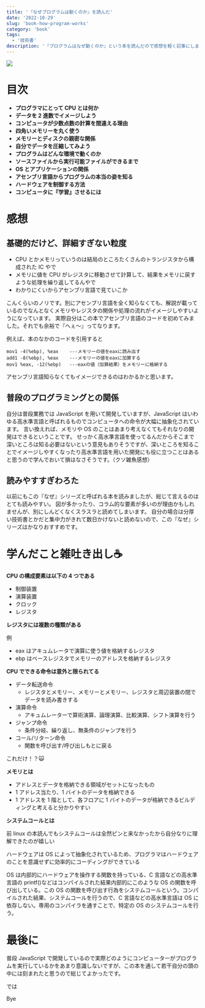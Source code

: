 ```yaml
---
title: '『なぜプログラムは動くのか』を読んだ'
date: '2022-10-29'
slug: 'book-how-program-works'
category: 'book'
tags:
  - '技術書'
description: '『プログラムはなぜ動くのか』という本を読んだので感想を軽く記事にします。知っておきたいプログラミングの基礎知識というサブタイトルがついているだけあってプログラムがメモリにロードされてからどのように処理するかというような基礎的な部分の詳細を学ぶことができました。'
---
```


<img src="@image/1.png">

# 目次

- **プログラマにとって CPU とは何か**
- **データを 2 進数でイメージしよう**
- **コンピュータが少数点数の計算を間違える理由**
- **四角いメモリーを丸く使う**
- **メモリーとディスクの親密な関係**
- **自分でデータを圧縮してみよう**
- **プログラムはどんな環境で動くのか**
- **ソースファイルから実行可能ファイルができるまで**
- **OS とアプリケーションの関係**
- **アセンブリ言語からプログラムの本当の姿を知る**
- **ハードウェアを制御する方法**
- **コンピュータに『学習』させるには**

# 感想

## 基礎的だけど、詳細すぎない粒度

- CPU とかメモリっていうのは結局のところたくさんのトランジスタから構成された IC やで
- メモリに値を CPU がレジスタに移動させて計算して、結果をメモリに戻すような処理を繰り返してるんやで
- わかりにくいからアセンブリ言語で見ていこか

こんくらいのノリです。別にアセンブリ言語を全く知らなくても、解説が載っているのでなんとなくメモリやレジスタの関係や処理の流れがイメージしやすいようになっています。
実際自分はこの本でアセンブリ言語のコードを初めてみました。それでも余裕で『へぇ〜』ってなります。

例えば、本のなかのコードを引用すると

```
mov1 -4(%ebp), %eax    ---メモリーの値をeaxに読み出す
add1 -8(%ebp), %eax    ---メモリーの値をeaxに加算する
mov1 %eax, -12(%ebp)   ---eaxの値（加算結果）をメモリーに格納する
```

アセンブリ言語知らなくてもイメージできるのはわかるかと思います。

## 普段のプログラミングとの関係

自分は普段業務では JavaScript を用いて開発していますが、JavaScript はいわゆる高水準言語と呼ばれるものでコンピュータへの命令が大幅に抽象化されています。
言い換えれば、メモリや OS のことはあまり考えなくてもそれなりの開発はできるということです。
せっかく高水準言語を使ってるんだからそこまで深いところは知る必要はないという意見もありそうですが、深いところを知ることでイメージしやすくなったり高水準言語を用いた開発にも役に立つことはあると思うので学んでおいて損はなさそうです。（クソ雑魚感想）

## 読みやすすぎわろた

以前にもこの『なぜ』シリーズと呼ばれる本を読みましたが、総じて言えるのはとても読みやすい。
図が多かったり、コラム的な要素が多いのが理由かもしれませんが、別にしんどくなくスラスラと読めてしまいます。
自分の場合は分厚い技術書とかだと集中力がきれて数日かけないと読めないので、この『なぜ』シリーズはかなりおすすめです。

# 学んだこと雑吐き出し:coffee:

**CPU の構成要素は以下の 4 つである**

- 制御装置
- 演算装置
- クロック
- レジスタ

**レジスタには複数の種類がある**

例

- eax はアキュムレータで演算に使う値を格納するレジスタ
- ebp はベースレジスタでメモリーのアドレスを格納するレジスタ

**CPU でできる命令は意外と限られてる**

- データ転送命令
  - レジスタとメモリー、メモリーとメモリー、レジスタと周辺装置の間でデータを読み書きする
- 演算命令
  - アキュムレーターで算術演算、論理演算、比較演算、シフト演算を行う
- ジャンプ命令
  - 条件分岐、繰り返し、無条件のジャンプを行う
- コール/リターン命令
  - 関数を呼び出す/呼び出しもとに戻る

これだけ！？:scream_cat:

**メモリとは**

- アドレスとデータを格納できる領域がセットになったもの
- 1 アドレス当たり、1 バイトのデータを格納できる
- 1 アドレスを 1 階として、各フロアに 1 バイトのデータが格納できるビルディングと考えると分かりやすい

**システムコールとは**

前 linux の本読んでもシステムコールは全然ピンと来なかったから自分なりに理解できたのが嬉しい

ハードウェアは OS によって抽象化されているため、プログラマはハードウェアのことを意識せずに効率的にコーディングができている

OS は内部的にハードウェアを操作する関数を持っている、C 言語などの高水準言語の printf()などはコンパイルされた結果内部的にこのような OS の関数を呼び出している。この OS の関数を呼び出す行為をシステムコールという。コンパイルされた結果、システムコールを行うので、C 言語などの高水準言語は OS に依存しない。専用のコンパイラを通すことで、特定の OS のシステムコールを行う。

# 最後に

普段 JavaScript で開発しているので実際どのようにコンピューターがプログラムを実行しているかをあまり意識しないですが、この本を通して若干自分の頭の中には刻まれたと思うので総じてよかったです。

では

Bye
